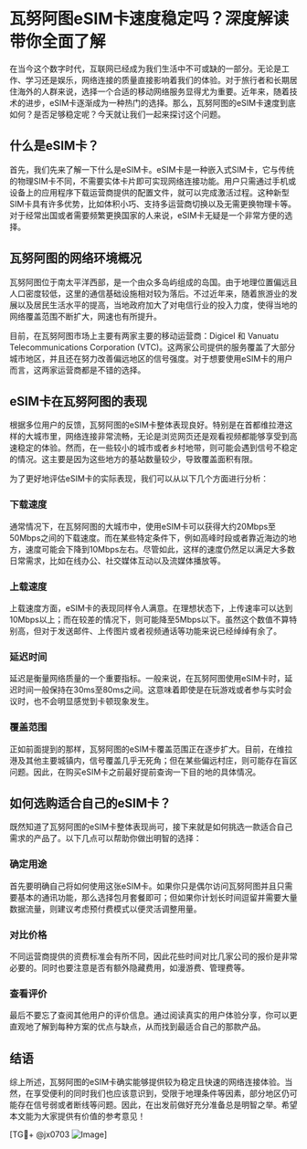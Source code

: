 # 瓦努阿图eSIM卡速度稳定吗？深度解读带你全面了解

在当今这个数字时代，互联网已经成为我们生活中不可或缺的一部分。无论是工作、学习还是娱乐，网络连接的质量直接影响着我们的体验。对于旅行者和长期居住海外的人群来说，选择一个合适的移动网络服务显得尤为重要。近年来，随着技术的进步，eSIM卡逐渐成为一种热门的选择。那么，瓦努阿图的eSIM卡速度到底如何？是否足够稳定呢？今天就让我们一起来探讨这个问题。

## 什么是eSIM卡？

首先，我们先来了解一下什么是eSIM卡。eSIM卡是一种嵌入式SIM卡，它与传统的物理SIM卡不同，不需要实体卡片即可实现网络连接功能。用户只需通过手机或设备上的应用程序下载运营商提供的配置文件，就可以完成激活过程。这种新型SIM卡具有许多优势，比如体积小巧、支持多运营商切换以及无需更换物理卡等。对于经常出国或者需要频繁更换国家的人来说，eSIM卡无疑是一个非常方便的选择。

## 瓦努阿图的网络环境概况

瓦努阿图位于南太平洋西部，是一个由众多岛屿组成的岛国。由于地理位置偏远且人口密度较低，这里的通信基础设施相对较为落后。不过近年来，随着旅游业的发展以及居民生活水平的提高，当地政府加大了对电信行业的投入力度，使得当地的网络覆盖范围不断扩大，网速也有所提升。

目前，在瓦努阿图市场上主要有两家主要的移动运营商：Digicel 和 Vanuatu Telecommunications Corporation (VTC)。这两家公司提供的服务覆盖了大部分城市地区，并且还在努力改善偏远地区的信号强度。对于想要使用eSIM卡的用户而言，这两家运营商都是不错的选择。

## eSIM卡在瓦努阿图的表现

根据多位用户的反馈，瓦努阿图的eSIM卡整体表现良好。特别是在首都维拉港这样的大城市里，网络连接非常流畅，无论是浏览网页还是观看视频都能够享受到高速稳定的体验。然而，在一些较小的城市或者乡村地带，则可能会遇到信号不稳定的情况。这主要是因为这些地方的基站数量较少，导致覆盖面积有限。

为了更好地评估eSIM卡的实际表现，我们可以从以下几个方面进行分析：

### 下载速度

通常情况下，在瓦努阿图的大城市中，使用eSIM卡可以获得大约20Mbps至50Mbps之间的下载速度。而在某些特定条件下，例如高峰时段或者靠近海边的地方，速度可能会下降到10Mbps左右。尽管如此，这样的速度仍然足以满足大多数日常需求，比如在线办公、社交媒体互动以及流媒体播放等。

### 上载速度

上载速度方面，eSIM卡的表现同样令人满意。在理想状态下，上传速率可以达到10Mbps以上；而在较差的情况下，则可能降至5Mbps以下。虽然这个数值不算特别高，但对于发送邮件、上传图片或者视频通话等功能来说已经绰绰有余了。

### 延迟时间

延迟是衡量网络质量的一个重要指标。一般来说，在瓦努阿图使用eSIM卡时，延迟时间一般保持在30ms至80ms之间。这意味着即使是在玩游戏或者参与实时会议时，也不会明显感觉到卡顿现象发生。

### 覆盖范围

正如前面提到的那样，瓦努阿图的eSIM卡覆盖范围正在逐步扩大。目前，在维拉港及其他主要城镇内，信号覆盖几乎无死角；但在某些偏远村庄，则可能存在盲区问题。因此，在购买eSIM卡之前最好提前查询一下目的地的具体情况。

## 如何选购适合自己的eSIM卡？

既然知道了瓦努阿图的eSIM卡整体表现尚可，接下来就是如何挑选一款适合自己需求的产品了。以下几点可以帮助你做出明智的选择：

### 确定用途

首先要明确自己将如何使用这张eSIM卡。如果你只是偶尔访问瓦努阿图并且只需要基本的通讯功能，那么选择包月套餐即可；但如果你计划长时间逗留并需要大量数据流量，则建议考虑预付费模式以便灵活调整用量。

### 对比价格

不同运营商提供的资费标准会有所不同，因此花些时间对比几家公司的报价是非常必要的。同时也要注意是否有额外隐藏费用，如漫游费、管理费等。

### 查看评价

最后不要忘了查阅其他用户的评价信息。通过阅读真实的用户体验分享，你可以更直观地了解到每种方案的优点与缺点，从而找到最适合自己的那款产品。

## 结语

综上所述，瓦努阿图的eSIM卡确实能够提供较为稳定且快速的网络连接体验。当然，在享受便利的同时我们也应该意识到，受限于地理条件等因素，部分地区仍可能存在信号弱或者断线等问题。因此，在出发前做好充分准备总是明智之举。希望本文能为大家提供有价值的参考意见！

[TG💪+ @jx0703 ![Image](https://github.com/user-attachments/assets/dbca1d08-cadb-493c-b0ec-ad6f7a83f270)]